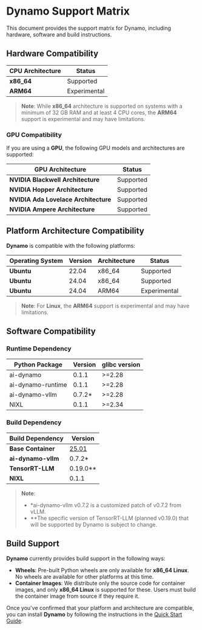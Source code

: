 # Dynamo Support Matrix

This document provides the support matrix for Dynamo, including hardware, software and build instructions.

## Hardware Compatibility


| **CPU Architecture**  | **Status**    |
|-----------------------|---------------|
| **x86_64**            | Supported     |
| **ARM64**             | Experimental  |

> **Note**: While **x86_64** architecture is supported on systems with a minimum of 32 GB RAM and at least 4 CPU cores, the **ARM64** support is experimental and may have limitations.

### GPU Compatibility

If you are using a **GPU**, the following GPU models and architectures are supported:

| **GPU Architecture**                | **Status**    |
|-------------------------------------|---------------|
| **NVIDIA Blackwell Architecture**   | Supported     |
| **NVIDIA Hopper Architecture**      | Supported     |
| **NVIDIA Ada Lovelace Architecture**| Supported     |
| **NVIDIA Ampere Architecture**      | Supported     |

## Platform Architecture Compatibility

**Dynamo** is compatible with the following platforms:

| **Operating System** | **Version** | **Architecture** | **Status**   |
|----------------------|-------------|------------------|--------------|
| **Ubuntu**           | 22.04       | x86_64           | Supported    |
| **Ubuntu**           | 24.04       | x86_64           | Supported    |
| **Ubuntu**           | 24.04       | ARM64            | Experimental |

> **Note**: For **Linux**, the **ARM64** support is experimental and may have limitations.

## Software Compatibility
### Runtime Dependency
| **Python Package** | **Version** | glibc version |
|--------------------|-------------|---------------|
| ai-dynamo          |    0.1.1    |     >=2.28    |
| ai-dynamo-runtime  |    0.1.1    |     >=2.28    |
| ai-dynamo-vllm     |    0.7.2*   |     >=2.28    |
| NIXL               |    0.1.1    |     >=2.34    |

### Build Dependency
| **Build Dependency** | **Version** |
|----------------------|-------------|
| **Base Container**   |    [25.01](https://hub.docker.com/layers/nvidia/cuda/12.8.1-runtime-ubuntu24.04/images/sha256-828c4d878adcaa4265d80c95d8ec877149b49bb2419a4cf3bb6aa889bbb7ca2e)    |
| **ai-dynamo-vllm**   |    0.7.2*   |
| **TensorRT-LLM**     |    0.19.0** |
| **NIXL**             |    0.1.1    |

> **Note**:
> - *ai-dynamo-vllm v0.7.2 is a customized patch of v0.7.2 from vLLM.
> - **The specific version of TensorRT-LLM (planned v0.19.0) that will be supported by Dynamo is subject to change.


## Build Support
**Dynamo** currently provides build support in the following ways:

- **Wheels**: Pre-built Python wheels are only available for **x86_64 Linux**. No wheels are available for other platforms at this time.
- **Container Images**: We distribute only the source code for container images, and only **x86_64 Linux** is supported for these. Users must build the container image from source if they require it.

Once you've confirmed that your platform and architecture are compatible, you can install **Dynamo** by following the instructions in the [Quick Start Guide](https://github.com/ai-dynamo/dynamo/blob/main/README.md#installation).
